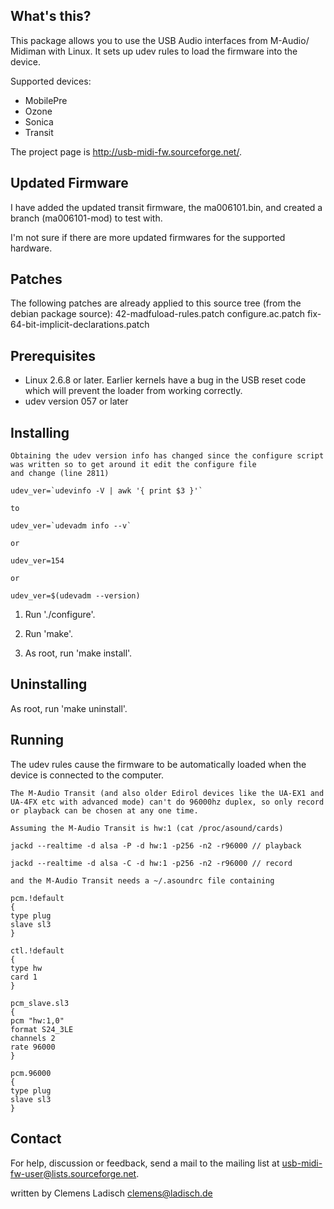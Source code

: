 What's this?
------------

This package allows you to use the USB Audio interfaces from M-Audio/
Midiman with Linux.  It sets up udev rules to load the firmware into the
device.

Supported devices:
- MobilePre
- Ozone
- Sonica
- Transit

The project page is <http://usb-midi-fw.sourceforge.net/>.

Updated Firmware
------------------
I have added the updated transit firmware, the ma006101.bin, and created a branch (ma006101-mod) to test with.

I'm not sure if there are more updated firmwares for the supported hardware.

Patches
------------
The following patches are already applied to this source tree (from the debian package source):
    42-madfuload-rules.patch
    configure.ac.patch
    fix-64-bit-implicit-declarations.patch

Prerequisites
-------------

- Linux 2.6.8 or later.  Earlier kernels have a bug in the USB reset
  code which will prevent the loader from working correctly.
- udev version 057 or later


Installing
----------

```
Obtaining the udev version info has changed since the configure script was written so to get around it edit the configure file
and change (line 2811) 

udev_ver=`udevinfo -V | awk '{ print $3 }'`

to 

udev_ver=`udevadm info --v`

or

udev_ver=154

or

udev_ver=$(udevadm --version)

```

1) Run './configure'.

2) Run 'make'.

3) As root, run 'make install'.


Uninstalling
------------

As root, run 'make uninstall'.

Running
-------

The udev rules cause the firmware to be automatically loaded when the
device is connected to the computer.

```
The M-Audio Transit (and also older Edirol devices like the UA-EX1 and UA-4FX etc with advanced mode) can't do 96000hz duplex, so only record or playback can be chosen at any one time.

Assuming the M-Audio Transit is hw:1 (cat /proc/asound/cards)

jackd --realtime -d alsa -P -d hw:1 -p256 -n2 -r96000 // playback

jackd --realtime -d alsa -C -d hw:1 -p256 -n2 -r96000 // record

and the M-Audio Transit needs a ~/.asoundrc file containing

pcm.!default
{
type plug
slave sl3
}

ctl.!default
{
type hw
card 1
}

pcm_slave.sl3
{
pcm "hw:1,0"
format S24_3LE
channels 2
rate 96000
}

pcm.96000
{
type plug
slave sl3
}

```

Contact
-------

For help, discussion or feedback, send a mail to the mailing list at
<usb-midi-fw-user@lists.sourceforge.net>.

written by Clemens Ladisch <clemens@ladisch.de>
